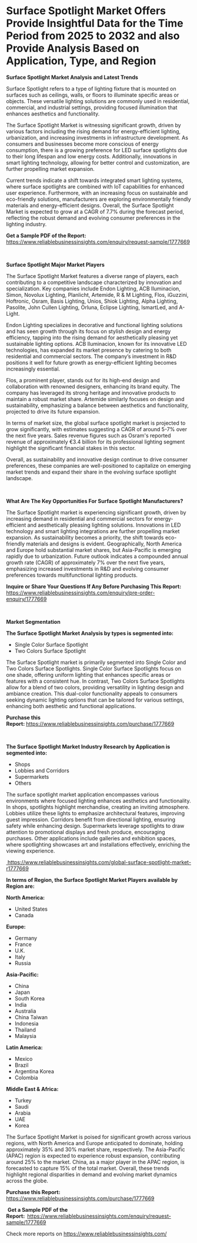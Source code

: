 <p><h1>Surface Spotlight Market Offers Provide Insightful Data for the Time Period from 2025 to 2032 and also Provide Analysis Based on Application, Type, and Region</h1></p><p><strong>Surface Spotlight Market Analysis and Latest Trends</strong></p>
<p><p>Surface Spotlight refers to a type of lighting fixture that is mounted on surfaces such as ceilings, walls, or floors to illuminate specific areas or objects. These versatile lighting solutions are commonly used in residential, commercial, and industrial settings, providing focused illumination that enhances aesthetics and functionality.</p><p>The Surface Spotlight Market is witnessing significant growth, driven by various factors including the rising demand for energy-efficient lighting, urbanization, and increasing investments in infrastructure development. As consumers and businesses become more conscious of energy consumption, there is a growing preference for LED surface spotlights due to their long lifespan and low energy costs. Additionally, innovations in smart lighting technology, allowing for better control and customization, are further propelling market expansion.</p><p>Current trends indicate a shift towards integrated smart lighting systems, where surface spotlights are combined with IoT capabilities for enhanced user experience. Furthermore, with an increasing focus on sustainable and eco-friendly solutions, manufacturers are exploring environmentally friendly materials and energy-efficient designs. Overall, the Surface Spotlight Market is expected to grow at a CAGR of 7.7% during the forecast period, reflecting the robust demand and evolving consumer preferences in the lighting industry.</p></p>
<p><strong>Get a Sample PDF of the Report:&nbsp;</strong> <a href="https://www.reliablebusinessinsights.com/enquiry/request-sample/1777669?utm_campaign=1720&utm_medium=2&utm_source=Github&utm_content=ia&utm_term=10022025&utm_id=surface-spotlight">https://www.reliablebusinessinsights.com/enquiry/request-sample/1777669</a></p>
<p>&nbsp;</p>
<p><strong>Surface Spotlight Major Market Players</strong></p>
<p><p>The Surface Spotlight Market features a diverse range of players, each contributing to a competitive landscape characterized by innovation and specialization. Key companies include Endon Lighting, ACB Iluminacion, Simon, Novolux Lighting, Planlicht, Artemide, R & M Lighting, Flos, iGuzzini, Hoftronic, Osram, Basis Lighting, Unios, Shiok Lighting, Alpha Lighting, Pasolite, John Cullen Lighting, Orluna, Eclipse Lighting, IsmartLed, and A-Light.</p><p>Endon Lighting specializes in decorative and functional lighting solutions and has seen growth through its focus on stylish design and energy efficiency, tapping into the rising demand for aesthetically pleasing yet sustainable lighting options. ACB Iluminacion, known for its innovative LED technologies, has expanded its market presence by catering to both residential and commercial sectors. The company’s investment in R&D positions it well for future growth as energy-efficient lighting becomes increasingly essential.</p><p>Flos, a prominent player, stands out for its high-end design and collaboration with renowned designers, enhancing its brand equity. The company has leveraged its strong heritage and innovative products to maintain a robust market share. Artemide similarly focuses on design and sustainability, emphasizing a balance between aesthetics and functionality, projected to drive its future expansion.</p><p>In terms of market size, the global surface spotlight market is projected to grow significantly, with estimates suggesting a CAGR of around 5-7% over the next five years. Sales revenue figures such as Osram's reported revenue of approximately €3.4 billion for its professional lighting segment highlight the significant financial stakes in this sector.</p><p>Overall, as sustainability and innovative design continue to drive consumer preferences, these companies are well-positioned to capitalize on emerging market trends and expand their share in the evolving surface spotlight landscape.</p></p>
<p>&nbsp;</p>
<p><strong>What Are The Key Opportunities For Surface Spotlight Manufacturers?</strong></p>
<p><p>The Surface Spotlight market is experiencing significant growth, driven by increasing demand in residential and commercial sectors for energy-efficient and aesthetically pleasing lighting solutions. Innovations in LED technology and smart lighting integrations are further propelling market expansion. As sustainability becomes a priority, the shift towards eco-friendly materials and designs is evident. Geographically, North America and Europe hold substantial market shares, but Asia-Pacific is emerging rapidly due to urbanization. Future outlook indicates a compounded annual growth rate (CAGR) of approximately 7% over the next five years, emphasizing increased investments in R&D and evolving consumer preferences towards multifunctional lighting products.</p></p>
<p><strong>Inquire or Share Your Questions If Any Before Purchasing This Report:</strong> <a href="https://www.reliablebusinessinsights.com/enquiry/pre-order-enquiry/1777669?utm_campaign=1720&utm_medium=2&utm_source=Github&utm_content=ia&utm_term=10022025&utm_id=surface-spotlight">https://www.reliablebusinessinsights.com/enquiry/pre-order-enquiry/1777669</a></p>
<p>&nbsp;</p>
<p><strong>Market Segmentation</strong></p>
<p><strong>The Surface Spotlight Market Analysis by types is segmented into:</strong></p>
<p><ul><li>Single Color Surface Spotlight</li><li>Two Colors Surface Spotlight</li></ul></p>
<p><p>The Surface Spotlight market is primarily segmented into Single Color and Two Colors Surface Spotlights. Single Color Surface Spotlights focus on one shade, offering uniform lighting that enhances specific areas or features with a consistent hue. In contrast, Two Colors Surface Spotlights allow for a blend of two colors, providing versatility in lighting design and ambiance creation. This dual-color functionality appeals to consumers seeking dynamic lighting options that can be tailored for various settings, enhancing both aesthetic and functional applications.</p></p>
<p><strong>Purchase this Report:&nbsp;</strong><a href="https://www.reliablebusinessinsights.com/purchase/1777669?utm_campaign=1720&utm_medium=2&utm_source=Github&utm_content=ia&utm_term=10022025&utm_id=surface-spotlight">https://www.reliablebusinessinsights.com/purchase/1777669</a></p>
<p>&nbsp;</p>
<p><strong>The Surface Spotlight Market Industry Research by Application is segmented into:</strong></p>
<p><ul><li>Shops</li><li>Lobbies and Corridors</li><li>Supermarkets</li><li>Others</li></ul></p>
<p><p>The surface spotlight market application encompasses various environments where focused lighting enhances aesthetics and functionality. In shops, spotlights highlight merchandise, creating an inviting atmosphere. Lobbies utilize these lights to emphasize architectural features, improving guest impression. Corridors benefit from directional lighting, ensuring safety while enhancing design. Supermarkets leverage spotlights to draw attention to promotional displays and fresh produce, encouraging purchases. Other applications include galleries and exhibition spaces, where spotlighting showcases art and installations effectively, enriching the viewing experience.</p></p>
<p><a href="https://www.reliablebusinessinsights.com/global-surface-spotlight-market-r1777669?utm_campaign=1720&utm_medium=2&utm_source=Github&utm_content=ia&utm_term=10022025&utm_id=surface-spotlight">&nbsp;https://www.reliablebusinessinsights.com/global-surface-spotlight-market-r1777669</a></p>
<p><strong>In terms of Region, the Surface Spotlight Market Players available by Region are:</strong></p>
<p>
    <p> <strong> North America: </strong>
        <ul>
            <li>United States</li>
            <li>Canada</li>
        </ul>
        </p> 
    <p> <strong> Europe: </strong>
        <ul>
            <li>Germany</li>
            <li>France</li>
            <li>U.K.</li>
            <li>Italy</li>
            <li>Russia</li>
        </ul>
        </p> 
    <p> <strong> Asia-Pacific: </strong>
        <ul>
            <li>China</li>
            <li>Japan</li>
            <li>South Korea</li>
            <li>India</li>
            <li>Australia</li>
            <li>China Taiwan</li>
            <li>Indonesia</li>
            <li>Thailand</li>
            <li>Malaysia</li>
        </ul>
        </p> 
    <p> <strong> Latin America: </strong>
        <ul>
            <li>Mexico</li>
            <li>Brazil</li>
            <li>Argentina Korea</li>
            <li>Colombia</li>
        </ul>
        </p> 
    <p> <strong> Middle East & Africa: </strong>
        <ul>
            <li>Turkey</li>
            <li>Saudi</li>
            <li>Arabia</li>
            <li>UAE</li>
            <li>Korea</li>
        </ul>
    </p>
    </p>
<p><p>The Surface Spotlight Market is poised for significant growth across various regions, with North America and Europe anticipated to dominate, holding approximately 35% and 30% market share, respectively. The Asia-Pacific (APAC) region is expected to experience robust expansion, contributing around 25% to the market. China, as a major player in the APAC region, is forecasted to capture 15% of the total market. Overall, these trends highlight regional disparities in demand and evolving market dynamics across the globe.</p></p>
<p><strong>Purchase this Report: </strong><a href="https://www.reliablebusinessinsights.com/purchase/1777669?utm_campaign=1720&utm_medium=2&utm_source=Github&utm_content=ia&utm_term=10022025&utm_id=surface-spotlight">https://www.reliablebusinessinsights.com/purchase/1777669</a></p>
<p>&nbsp;<strong>Get a Sample PDF of the Report:&nbsp;&nbsp;</strong><a href="https://www.reliablebusinessinsights.com/enquiry/request-sample/1777669?utm_campaign=1720&utm_medium=2&utm_source=Github&utm_content=ia&utm_term=10022025&utm_id=surface-spotlight">https://www.reliablebusinessinsights.com/enquiry/request-sample/1777669</a></p>
<p><strong></strong></p>
<p>Check more reports on <a href="https://www.reliablebusinessinsights.com/?utm_campaign=1720&utm_medium=2&utm_source=Github&utm_content=ia&utm_term=10022025&utm_id=surface-spotlight">https://www.reliablebusinessinsights.com/</a></p>